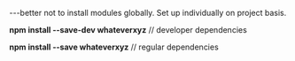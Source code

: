 ---better not to install modules globally. Set up individually on project basis.

**npm install --save-dev whateverxyz**  // developer dependencies

**npm install --save whateverxyz**      // regular dependencies
